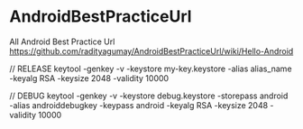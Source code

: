 # AndroidBestPracticeUrl

All Android Best Practice Url
https://github.com/radityagumay/AndroidBestPracticeUrl/wiki/Hello-Android


// RELEASE
keytool -genkey -v -keystore my-key.keystore -alias alias_name -keyalg RSA -keysize 2048 -validity 10000

// DEBUG
 keytool -genkey -v -keystore debug.keystore -storepass android -alias androiddebugkey -keypass android -keyalg RSA -keysize 2048 -validity 10000
